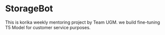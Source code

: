 # StorageBot
This is korika weekly mentoring project by Team UGM. we build fine-tuning T5 Model for customer service purposes.
